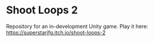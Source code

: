 # Shoot Loops 2
Repository for an in-development Unity game. Play it here: https://superstarjfg.itch.io/shoot-loops-2
